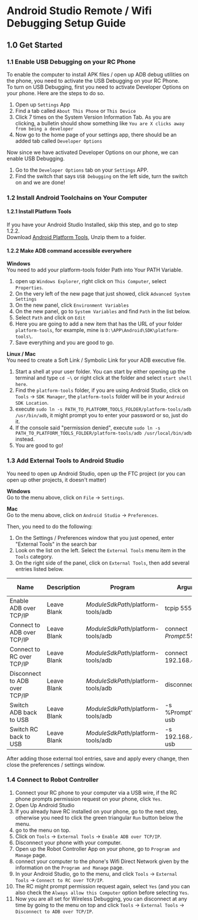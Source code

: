 # Android Studio Remote / Wifi Debugging Setup Guide

## 1.0 Get Started

### 1.1 Enable USB Debugging on your RC Phone
To enable the computer to install APK files / open up ADB debug utilities on the phone, you need to activate the USB Debugging on your RC Phone.     
To turn on USB Debugging, first you need to activate Developer Options on your phone. Here are the steps to do so.   

1. Open up `Settings` App
2. Find a tab called `About This Phone` or `This Device`
3. Click 7 times on the System Version Information Tab. As you are clicking, a bulletin should show something like `You are X clicks away from being a developer`
4. Now go to the home page of your settings app, there should be an added tab called `Developer Options`

Now since we have activated Developer Options on our phone, we can enable USB Debugging.   

1. Go to the `Developer Options` tab on your `Settings` APP.
2. Find the switch that says `USB Debugging` on the left side, turn the switch on and we are done!

### 1.2 Install Android Toolchains on Your Computer

#### 1.2.1 Install Platform Tools 
If you have your Android Studio Installed, skip this step, and go to step 1.2.2.   
Download [Android Platform Tools](https://developer.android.com/studio/releases/platform-tools), Unzip them to a folder.   

#### 1.2.2 Make ADB command accessible everywhere

**Windows**   
You need to add your platform-tools folder Path into Your PATH Variable.   

1. open up `Windows Explorer`, right click on `This Computer`, select `Properties`.
2. On the very left of the new page that just showed, click `Advanced System Settings`
3. On the new panel, click `Environment Variables`
4. On the new panel, go to `System Variables` and find `Path` in the list below.
5. Select `Path` and click on `Edit`
6. Here you are going to add a new item that has the URL of your folder `platform-tools`, for example, mine is `D:\APP\Android\SDK\platform-tools\`.
7. Save everything and you are good to go.

**Linux / Mac**   
You need to create a Soft Link / Symbolic Link for your ADB executive file.   

1. Start a shell at your user folder. You can start by either opening up the terminal and type `cd ~\` or right click at the folder and select `start shell here`.
2. Find the `platform-tools` folder, if you are using Android Studio, click on `Tools` -> `SDK Manager`, the `platform-tools` folder will be in your `Android SDK Location`.
3. execute `sudo ln -s PATH_TO_PLATFORM_TOOLS_FOLDER/platform-tools/adb /usr/bin/adb`, it might prompt you to enter your password or so, just do it.
4. If the console said "permission denied", execute `sudo ln -s PATH_TO_PLATFORM_TOOLS_FOLDER/platform-tools/adb /usr/local/bin/adb` instead.
4. You are good to go!

### 1.3 Add External Tools to Android Studio

You need to open up Android Studio, open up the FTC project (or you can open up other projects, it doesn't matter)   

**Windows**   
Go to the menu above, click on `File` -> `Settings`.   

**Mac**   
Go to the menu above, click on `Android Studio` -> `Preferences`.   

Then, you need to do the following:   

1. On the Settings / Preferences window that you just opened, enter "External Tools" in the search bar
2. Look on the list on the left. Select the `External Tools` menu item in the `Tools` category.
3. On the right side of the panel, click on `External Tools`, then add several entries listed below.

|Name|Description|Program|Arguments|Working Directory|
|-|-|-|-|-|
|Enable ADB over TCP/IP|Leave Blank|$ModuleSdkPath$/platform-tools/adb|tcpip 5555|$ProjectFileDir$|
|Connect to ADB over TCP/IP|Leave Blank|$ModuleSdkPath$/platform-tools/adb|connect $Prompt$:5555|$ProjectFileDir$|
|Connect to RC over TCP/IP|Leave Blank|$ModuleSdkPath$/platform-tools/adb|connect 192.168.49.1:5555|$ProjectFileDir$|
|Disconnect to ADB over TCP/IP|Leave Blank|$ModuleSdkPath$/platform-tools/adb|disconnect|$ProjectFileDir$|
|Switch ADB back to USB|Leave Blank|$ModuleSdkPath$/platform-tools/adb|-s %Prompt%:5555 usb|$ProjectFileDir$|
|Switch RC back to USB|Leave Blank|$ModuleSdkPath$/platform-tools/adb|-s 192.168.49.1:5555 usb|$ProjectFileDir$|

After adding those external tool entries, save and apply every change, then close the preferences / settings window.   

### 1.4 Connect to Robot Controller

1. Connect your RC phone to your computer via a USB wire, if the RC phone prompts permission request on your phone, click `Yes`.   
2. Open Up Android Studio   
3. If you already have RC installed on your phone, go to the next step, otherwise you need to click the green triangular `Run` button below the menu.   
4. go to the menu on top.   
5. Click on `Tools` -> `External Tools` -> `Enable ADB over TCP/IP`.   
6. Disconnect your phone with your computer.
7. Open up the Robot Controller App on your phone, go to `Program and Manage` page.
8. connect your computer to the phone's Wifi Direct Network given by the information on the `Program and Manage` page.
9. In your Android Studio, go to the menu, and click `Tools` -> `External Tools` -> `Connect to RC over TCP/IP`.
10. The RC might prompt permission request again, select `Yes` (and you can also check the `Always allow this Computer` option before selecting `Yes`.
11. Now you are all set for Wireless Debugging, you can disconnect at any time by going to the menu on top and click `Tools` -> `External Tools` -> `Disconnect to ADB over TCP/IP`.